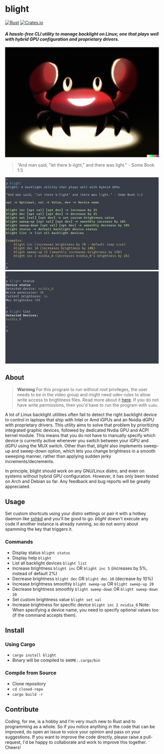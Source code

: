 # blight
[![Rust](https://github.com/VoltaireNoir/blight/actions/workflows/rust.yml/badge.svg)](https://github.com/VoltaireNoir/blight/actions/workflows/rust.yml)
[![Crates.io](https://img.shields.io/crates/v/blight)](https://crates.io/crates/blight)
#### _A hassle-free CLI utility to manage backlight on Linux; one that plays well with hybrid GPU configuration and proprietary drivers._
![Generated using Dall-E 2](blightm.png)

> "And man said, "let there b-light," and there was light." - Some Book 1:3

![](blight.png)
![](blight2.png)
## About
> **Warning**
> For this program to run without root privileges, the user needs to be in the video group and might need udev rules to allow write access to brightness files. Read more about it [here](https://wiki.archlinux.org/title/Backlight#ACPI). If you do not have write permissions, then you'd have to run the program with `sudo`.

A lot of Linux backlight utilities often fail to detect the right backlight device to control in laptops that ship with Intel or Amd iGPUs and an Nvidia dGPU with proprietary drivers. This utility aims to solve that problem by prioritizing integrated graphic devices, followed by dedicated Nvdia GPU and ACPI kernel module. This means that you do not have to manually specify which device is currently active whenever you switch between your iGPU and dGPU using the MUX switch. Other than that, *blight* also implements sweep-up and sweep-down option, which lets you change brightness in a smooth sweeping manner, rather than applying sudden jerky increments/decrements.

In principle, blight should work on any GNU/Linux distro, and even on systems without hybrid GPU configuration. However, it has only been tested on Arch and Debian so far. Any feedback and bug reports will be greatly appreciated.

## Usage
Set custom shortcuts using your distro settings or pair it with a hotkey daemon like [sxhkd](https://github.com/baskerville/sxhkd) and you'll be good to go. *blight* doesn't execute any code if another instance is already running, so do not worry about spamming the key that triggers it.

### Commands
- Display status `blight status`
- Display help `blight`
- List all backlight devices `blight list`
- Increase brightness `blight inc` OR `blight inc 5` (increases by 5%, instead of default 2%)
- Decrease brightness `blight dec` OR `blight dec 10` (decrease by 10%)
- Increase brightness smoothly `blight sweep-up` OR `blight sweep-up 20`
- Decrease brightness smoothly `blight sweep-down` OR `blight sweep-down 20`
- Set custom brightness value ``blight set val``
- Increase brightness for specific device `blight inc 2 nvidia_0`
Note: When specifying a device name, you need to specify optional values too (if the command accepts them).

## Install
### Using Cargo
- `cargo install blight`
- Binary will be compiled to `$HOME:.cargo/bin`

### Compile from Source
- Clone repository
- `cd cloned-repo`
- `cargo build -r`

## Contribute
Coding, for me, is a hobby and I'm very much new to Rust and to programming as a whole. So if you notice anything in the code that can be improved, do open an issue to voice your opinion and pass on your suggestions. If you want to improve the code directly, please raise a pull-request, I'd be happy to collaborate and work to improve this together. Cheers!


